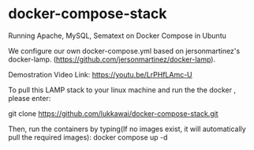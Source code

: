 # docker-compose-stack
Running Apache, MySQL, Sematext on Docker Compose in Ubuntu 

We configure our own docker-compose.yml based on jersonmartinez's docker-lamp. (https://github.com/jersonmartinez/docker-lamp).

Demostration Video Link:
https://youtu.be/LrPHfLAmc-U


To pull this LAMP stack to your linux machine and run the the docker , please enter:

git clone https://github.com/lukkawai/docker-compose-stack.git 

Then, run the containers by typing(If no images exist, it will automatically pull the required images):
docker compose up -d



